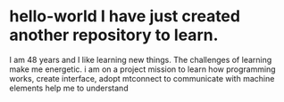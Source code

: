 # hello-world I have just created another repository to learn.
I am 48 years and I like learning new things. The challenges of learning make me energetic. i am on a project mission to learn how programming works, create interface, adopt mtconnect to communicate with machine elements
help me to understand

